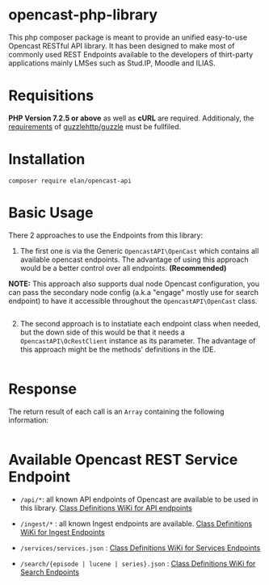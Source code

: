 # opencast-php-library
This php composer package is meant to provide an unified easy-to-use Opencast RESTful API library. It has been designed to make most of commonly used REST Endpoints available to the developers of thirt-party applications mainly LMSes such as Stud.IP, Moodle and ILIAS.

# Requisitions
<b>PHP Version 7.2.5 or above</b> as well as <b>cURL</b> are required. Additionaly, the <a href="https://docs.guzzlephp.org/en/stable/overview.html#requirements" target="_blank">requirements</a> of <a href="https://packagist.org/packages/guzzlehttp/guzzle#7.0.0" target="_blank">guzzlehttp/guzzle</a> must be fullfiled.

# Installation
`composer require elan/opencast-api`

# Basic Usage
There 2 approaches to use the Endpoints from this library:

1. The first one is via the Generic `OpencastAPI\OpenCast` which contains all available opencast endpoints. The advantage of using this approach would be a better control over all endpoints. <b>(Recommended)</b>

<b>NOTE:</b> This approach also supports dual node Opencast configuration, you can pass the secondary node config (a.k.a "engage" mostly use for search endpoint) to have it accessible throughout the `OpencastAPI\OpenCast` class.
```php

```

2. The second approach is to instatiate each endpoint class when needed, but the down side of this would be that it needs a `OpencastAPI\OcRestClient` instance as its parameter. The advantage of this approach might be the methods' definitions in the IDE.

```php

```
# Response
The return result of each call is an `Array` containing the following information:
```php

```


# Available Opencast REST Service Endpoint

- `/api/*`: all known API endpoints of Opencast are available to be used in this library. <a href="" target="_blank">Class Definitions WiKi for API endpoints</a>
  
- `/ingest/*` : all known Ingest endpoints are available. <a href="" target="_blank">Class Definitions WiKi for Ingest Endpoints</a>

- `/services/services.json` : <a href="" target="_blank">Class Definitions WiKi for Services Endpoints</a>

- `/search/{episode | lucene | series}.json` : <a href="" target="_blank">Class Definitions WiKi for Search Endpoints</a>
